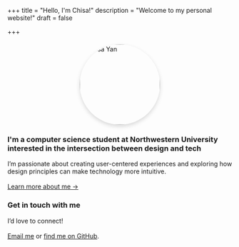 +++
title = "Hello, I'm Chisa!"
description = "Welcome to my personal website!"
draft = false

+++
<div style="display: flex; justify-content: center; margin-top: 20px;">
  <img src="/businesscard/IsabellaYan.jpg"
       alt="Chisa Yan"
       style="
         width:180px;
         height:180px;
         border-radius:50%;
         object-fit:cover;
         box-shadow:0 4px 10px rgba(0,0,0,0.15);
       ">
</div>

### I'm a computer science student at Northwestern University interested in the intersection between design and tech
I’m passionate about creating user-centered experiences and exploring how design principles can make technology more intuitive.  
<br/>
[Learn more about me →](/about/)

### Get in touch with me
I’d love to connect!  
<br/>
[Email me](mailto:isabellayan2027@u.northwestern.edu) or [find me on GitHub](https://github.com/ysilksa).


